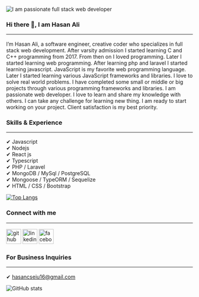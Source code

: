 ![I am passionate full stack web developer](https://media-exp1.licdn.com/dms/image/C4E16AQGLNhJ8ZQ2IUA/profile-displaybackgroundimage-shrink_200_800/0/1659870018856?e=1666828800&v=beta&t=xZMOhlcCFW_k5BYHxaaNiublEsYGrB-Y8ua-gLQ57HA)
### Hi there 👋, I am Hasan Ali<hr/>
I’m Hasan Ali, a software engineer, creative coder who specializes in full stack web development. After varsity admission I started learning C and C++ programming from 2017. From then on I loved programming. Later I started learning web programming. After learning php and laravel I started learning javascript. JavaScript is my favorite web programming language. Later I started learning various JavaScript frameworks and libraries. I love to solve real world problems. I have completed some small or middle or big projects through various programming frameworks and libraries. I am passionate web developer. I love to learn and share my knowledge with others. I can take any challenge for learning new thing. I am ready to start working on your project. Client satisfaction is my best priority.
### Skills & Experience<hr/>
✔ Javascript<br>
✔ Nodejs<br>
✔ React js<br>
✔ Typescript<br>
✔ PHP / Laravel<br>
✔ MongoDB / MySql / PostgreSQL<br>
✔ Mongoose / TypeORM / Sequelize<br>
✔ HTML / CSS / Bootstrap<br> 

[![Top Langs](https://github-readme-stats.vercel.app/api/top-langs/?username=Hasancse1617)](https://github.com/anuraghazra/github-readme-stats)

### Connect with me <hr>
[<img src='https://cdn.jsdelivr.net/npm/simple-icons@3.0.1/icons/github.svg' alt='github' height='40'>](https://github.com/Hasancse1617)  [<img src='https://cdn.jsdelivr.net/npm/simple-icons@3.0.1/icons/linkedin.svg' alt='linkedin' height='40'>](https://www.linkedin.com/in/md-hasan-ali-1a0ab9247/)  [<img src='https://cdn.jsdelivr.net/npm/simple-icons@3.0.1/icons/facebook.svg' alt='facebook' height='40'>](https://www.facebook.com/mdhasan.ali.5249)  

### For Business Inquiries<hr>
✔ hasancseiu16@gmail.com  

![GitHub stats](https://github-readme-stats.vercel.app/api?username=Hasancse1617&show_icons=true)  
